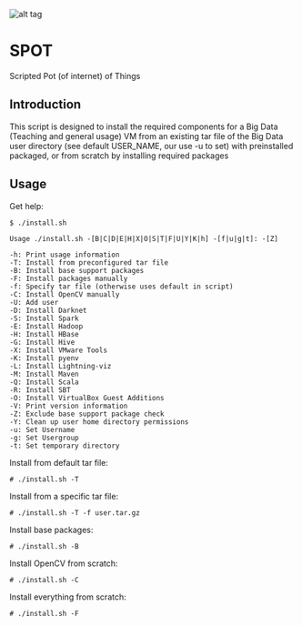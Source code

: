 ![alt tag](https://raw.githubusercontent.com/lateralblast/spot/master/spot.jpg)

SPOT
====

Scripted Pot (of internet) of Things

Introduction
------------

This script is designed to install the required components for a
Big Data (Teaching and general usage) VM from an existing tar file of
the Big Data user directory (see default USER_NAME, our use -u to set)
with preinstalled packaged, or from scratch by installing required packages

Usage
-----

Get help:

```
$ ./install.sh

Usage ./install.sh -[B|C|D|E|H|X|O|S|T|F|U|Y|K|h] -[f|u|g|t]: -[Z]

-h: Print usage information
-T: Install from preconfigured tar file
-B: Install base support packages
-F: Install packages manually
-f: Specify tar file (otherwise uses default in script)
-C: Install OpenCV manually
-U: Add user
-D: Install Darknet
-S: Install Spark
-E: Install Hadoop
-H: Install HBase
-G: Install Hive
-X: Install VMware Tools
-K: Install pyenv
-L: Install Lightning-viz
-M: Install Maven
-Q: Install Scala
-R: Install SBT
-O: Install VirtualBox Guest Additions
-V: Print version information
-Z: Exclude base support package check
-Y: Clean up user home directory permissions
-u: Set Username
-g: Set Usergroup
-t: Set temporary directory
```

Install from default tar file:

```
# ./install.sh -T
```

Install from a specific tar file:

```
# ./install.sh -T -f user.tar.gz
```

Install base packages:

```
# ./install.sh -B
```

Install OpenCV from scratch:

```
# ./install.sh -C
```

Install everything from scratch:

```
# ./install.sh -F
```